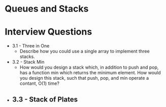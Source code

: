 # Queues and Stacks

# Interview Questions

- 3.1 - Three in One
  - Describe how you could use a single array to implement three stacks.
- 3.2 - Stack Min
  - How would you design a stack which, in addition to push and pop, has a function min which returns the minimum element. How would you design this stack, such that push, pop, and min operate a contant, O(1) time?
- 3.3 - Stack of Plates
  - 